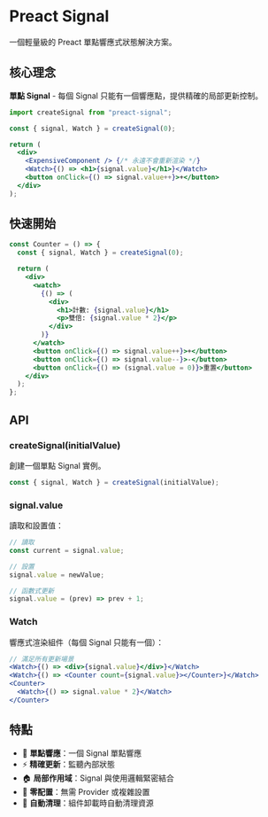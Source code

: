 # Preact Signal

一個輕量級的 Preact 單點響應式狀態解決方案。

## 核心理念

**單點 Signal** - 每個 Signal 只能有一個響應點，提供精確的局部更新控制。

```jsx
import createSignal from "preact-signal";

const { signal, Watch } = createSignal(0);

return (
  <div>
    <ExpensiveComponent /> {/* 永遠不會重新渲染 */}
    <Watch>{() => <h1>{signal.value}</h1>}</Watch>
    <button onClick={() => signal.value++}>+</button>
  </div>
);
```

## 快速開始

```jsx
const Counter = () => {
  const { signal, Watch } = createSignal(0);

  return (
    <div>
      <watch>
        {() => (
          <div>
            <h1>計數: {signal.value}</h1>
            <p>雙倍: {signal.value * 2}</p>
          </div>
        )}
      </watch>
      <button onClick={() => signal.value++}>+</button>
      <button onClick={() => signal.value--}>-</button>
      <button onClick={() => (signal.value = 0)}>重置</button>
    </div>
  );
};
```

## API

### createSignal(initialValue)

創建一個單點 Signal 實例。

```jsx
const { signal, Watch } = createSignal(initialValue);
```

### signal.value

讀取和設置值：

```jsx
// 讀取
const current = signal.value;

// 設置
signal.value = newValue;

// 函數式更新
signal.value = (prev) => prev + 1;
```

### Watch

響應式渲染組件（每個 Signal 只能有一個）：

```jsx
// 滿足所有更新場景
<Watch>{() => <div>{signal.value}</div>}</Watch>
<Watch>{() => <Counter count={signal.value}></Counter>}</Watch>
<Counter>
  <Watch>{() => signal.value * 2}</Watch>
</Counter>
```

## 特點

- 🎯 **單點響應**：一個 Signal 單點響應
- ⚡ **精確更新**：監聽內部狀態
- 🏠 **局部作用域**：Signal 與使用邏輯緊密結合
- 🚀 **零配置**：無需 Provider 或複雜設置
- 🔄 **自動清理**：組件卸載時自動清理資源
